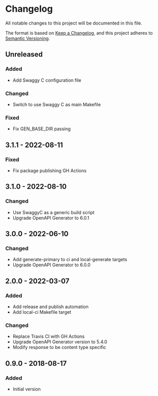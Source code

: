 # Changelog

All notable changes to this project will be documented in this file.

The format is based on [Keep a Changelog](https://keepachangelog.com/en/1.0.0/),
and this project adheres to [Semantic Versioning](https://semver.org/spec/v2.0.0.html).

## Unreleased

### Added
- Add Swaggy C configuration file

### Changed
- Switch to use Swaggy C as main Makefile

### Fixed
- Fix GEN_BASE_DIR passing

## 3.1.1 - 2022-08-11
### Fixed
- Fix package publishing GH Actions

## 3.1.0 - 2022-08-10
### Changed
- Use SwaggyC as a generic build script
- Upgrade OpenAPI Generator to 6.0.1

## 3.0.0 - 2022-06-10
### Changed
- Add generate-primary to ci and local-generate targets
- Upgrade OpenAPI Generator to 6.0.0

## 2.0.0 - 2022-03-07
### Added
- Add release and publish automation
- Add local-ci Makefile target

### Changed
- Replace Travis CI with GH Actions
- Upgrade OpenAPI Generator version to 5.4.0
- Modify response to be content type specific

## 0.9.0 - 2018-08-17
### Added
- Initial version
